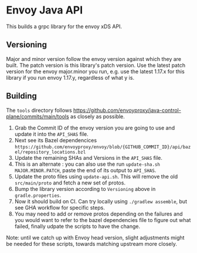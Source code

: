 # Envoy Java API

This builds a grpc library for the envoy xDS API.

## Versioning
Major and minor version follow the envoy version against which they are built. The patch version is this library's patch version. Use the latest patch version for the envoy major.minor you run, e.g. use the latest 1.17.x for this library if you run envoy 1.17.y, regardless of what y is.

## Building

The `tools` directory follows https://github.com/envoyproxy/java-control-plane/commits/main/tools as closely as possible.

1. Grab the Commit ID of the envoy version you are going to use and update it into the `API_SHAS` file.
2. Next see its Bazel dependencices `https://github.com/envoyproxy/envoy/blob/{GITHUB_COMMIT_ID}/api/bazel/repository_locations.bzl`
3. Update the remaining SHAs and Versions in the `API_SHAS` file. 
4. This is an alternate : you can also use the run `update-sha.sh MAJOR.MINOR.PATCH`, paste the end of its output to `API_SHAS`.
5. Update the proto files using `update-api.sh`. This will remove the old `src/main/proto` and fetch a new set of protos.
6. Bump the library version according to `Versioning` above in `gradle.properties`.
7. Now it should build on CI. Can try locally using `./gradlew assemble`, but see GHA workflow for specific steps.
8. You may need to add or remove protos depending on the failures and you would want to refer to the bazel dependencies file to figure out what failed, finally udpate the scripts to have the change.

Note: until we catch up with Envoy head version, slight adjustments might be needed for these scripts, towards matching upstream more closely.

